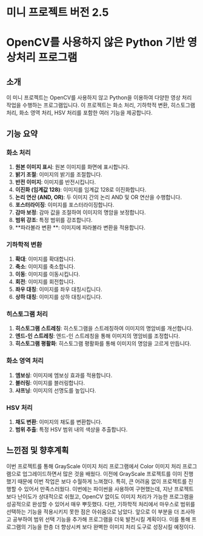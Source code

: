 # 미니 프로젝트 버전 2.5


# OpenCV를 사용하지 않은 Python 기반 영상처리 프로그램

## 소개
이 미니 프로젝트는 OpenCV를 사용하지 않고 Python을 이용하여 다양한 영상 처리 작업을 수행하는 프로그램입니다. 이 프로젝트는 화소 처리, 기하학적 변환, 히스토그램 처리, 화소 영역 처리, HSV 처리를 포함한 여러 기능을 제공합니다.

## 기능 요약

### 화소 처리
1. **원본 이미지 표시**: 원본 이미지를 화면에 표시합니다.
2. **밝기 조절**: 이미지의 밝기를 조절합니다.
3. **반전 이미지**: 이미지를 반전시킵니다.
4. **이진화 (임계값 128)**: 이미지를 임계값 128로 이진화합니다.
5. **논리 연산 (AND, OR)**: 두 이미지 간의 논리 AND 및 OR 연산을 수행합니다.
6. **포스터라이징**: 이미지를 포스터라이징합니다.
7. **감마 보정**: 감마 값을 조절하여 이미지의 명암을 보정합니다.
8. **범위 강조**: 특정 범위를 강조합니다.
9. **파라볼라 변환 **: 이미지에 파라볼라 변환을 적용합니다.

### 기하학적 변환
1. **확대**: 이미지를 확대합니다.
2. **축소**: 이미지를 축소합니다.
3. **이동**: 이미지를 이동시킵니다.
4. **회전**: 이미지를 회전합니다.
5. **좌우 대칭**: 이미지를 좌우 대칭시킵니다.
6. **상하 대칭**: 이미지를 상하 대칭시킵니다.

### 히스토그램 처리
1. **히스토그램 스트레칭**: 히스토그램을 스트레칭하여 이미지의 명암비를 개선합니다.
2. **엔드-인 스트레칭**: 엔드-인 스트레칭을 통해 이미지의 명암비를 조정합니다.
3. **히스토그램 평활화**: 히스토그램 평활화를 통해 이미지의 명암을 고르게 만듭니다.

### 화소 영역 처리
1. **엠보싱**: 이미지에 엠보싱 효과를 적용합니다.
2. **블러링**: 이미지를 블러링합니다.
3. **샤프닝**: 이미지의 선명도를 높입니다.

### HSV 처리
1. **채도 변환**: 이미지의 채도를 변환합니다.
2. **범위 추출**: 특정 HSV 범위 내의 색상을 추출합니다.


## 느낀점 및 향후계획
이번 프로젝트를 통해 GrayScale 이미지 처리 프로그램에서 Color 이미지 처리 프로그램으로 업그레이드하면서 많은 것을 배웠다. 이전에 GrayScale 프로젝트를 이미 진행했기 때문에 이번 작업은 보다 수월하게 느껴졌다. 특히, 큰 어려움 없이 프로젝트를 진행할 수 있어서 만족스러웠다. 이번에는 파이썬을 사용하여 구현했는데, 지난 프로젝트보다 난이도가 상대적으로 쉬웠고, OpenCV 없이도 이미지 처리가 가능한 프로그램을 성공적으로 완성할 수 있어서 매우 뿌듯했다.
다만, 기하학적 처리에서 마우스로 범위를 선택하는 기능을 적용시키지 못한 점은 아쉬움으로 남았다. 앞으로 이 부분을 더 조사하고 공부하여 범위 선택 기능을 추가해 프로그램을 더욱 발전시킬 계획이다. 이를 통해 프로그램의 기능을 한층 더 향상시켜 보다 완벽한 이미지 처리 도구로 성장시킬 예정이다.
